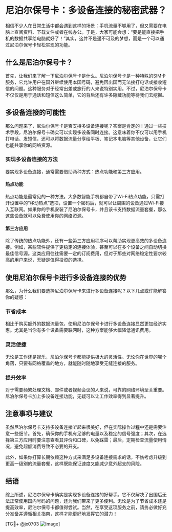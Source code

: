 # 尼泊尔保号卡：多设备连接的秘密武器？

相信不少人在日常生活中都会遇到这样的场景：手机流量不够用了，但又需要在电脑上查阅资料、下载文件或者在线办公。于是，大家可能会想：“要是能直接把手机的数据共享给电脑就好了！”其实，这并不是遥不可及的梦想，而是一个可以通过尼泊尔保号卡轻松实现的功能。

## 什么是尼泊尔保号卡？

首先，让我们来了解一下尼泊尔保号卡是什么。尼泊尔保号卡是一种特殊的SIM卡服务，它允许用户在国外继续使用本国号码，避免因出国而无法接打电话或接收短信的问题。这种服务对于经常出差或旅行的人来说特别实用。不过，尼泊尔保号卡不仅仅是用于通话和短信这么简单，它的背后还有许多隐藏功能等待我们去挖掘。

## 多设备连接的可能性

那么问题来了，尼泊尔保号卡是否支持多设备连接呢？答案是肯定的！通过一些技术手段，尼泊尔保号卡确实可以实现多设备同时连接。这意味着你不仅可以用手机打电话、发短信，还可以将数据流量分享给平板、笔记本电脑等其他设备，让它们也能共享你的网络资源。

### 实现多设备连接的方法

要实现多设备连接，通常需要借助两种方式：热点功能和第三方应用。

#### 热点功能

热点功能是最常见的一种方法。大多数智能手机都自带了Wi-Fi热点功能，只需打开设置中的“移动热点”选项，设置一个密码后，就可以让周围的设备通过Wi-Fi接入互联网。如果你的手机安装了尼泊尔保号卡，并且该卡支持数据流量套餐，那么这些设备就可以免费使用你的网络资源。

#### 第三方应用

除了传统的热点功能外，还有一些第三方应用程序可以帮助实现更高效的多设备连接。例如，某些软件提供了更稳定的连接体验，甚至可以在多个设备之间自动切换最佳信号源。这类应用往往需要一定的订阅费用，但对于那些对网络稳定性要求较高的用户来说，无疑是值得投资的选择。

## 使用尼泊尔保号卡进行多设备连接的优势

那么，为什么我们要选择尼泊尔保号卡来进行多设备连接呢？以下几点或许能解答你的疑惑：

### 节省成本

相比于购买额外的数据流量包，使用尼泊尔保号卡进行多设备连接显然更加经济实惠。尤其是当你有多个设备需要联网时，这种方案能够大幅降低通讯费用。

### 灵活便捷

无论是工作还是娱乐，尼泊尔保号卡都能提供极大的灵活性。无论你在世界的哪个角落，只要有网络覆盖的地方，就能随时随地享受无缝连接的服务。

### 提升效率

对于需要频繁处理文档、邮件或者视频会议的人来说，可靠的网络环境至关重要。尼泊尔保号卡加上多设备连接功能，无疑可以让工作效率得到显著提升。

## 注意事项与建议

虽然尼泊尔保号卡支持多设备连接听起来很美好，但在实际操作过程中还是需要注意一些细节。首先，确保你的手机有足够的电量以及稳定的信号强度；其次，在选择第三方应用时要注意查看其评价和口碑，以免踩雷；最后，定期检查流量使用情况，避免超额消费导致不必要的开支。

此外，如果你打算长期依赖这种方式来满足多设备连接需求的话，不妨考虑升级到更高一级别的流量套餐，这样既能保证速度又能减少意外超支的风险。

## 结语

综上所述，尼泊尔保号卡确实是实现多设备连接的好帮手。它不仅解决了出国后无法正常使用国内号码的问题，还为我们带来了更多便利。无论是为了节省成本还是提高效率，尼泊尔保号卡都值得尝试。当然，在享受这项服务之前，请务必做好充分准备并遵循相关指南，这样才能更好地发挥它的潜力！

[TG💪+ @jx0703 ![Image](https://github.com/user-attachments/assets/dbca1d08-cadb-493c-b0ec-ad6f7a83f270)]